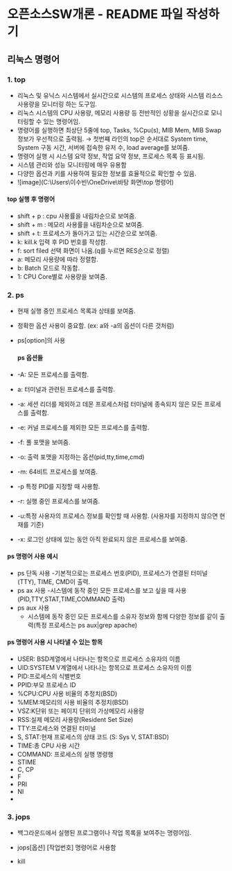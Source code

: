 # 오픈소스SW개론 - README 파일 작성하기
## 리눅스 명령어

### 1. top
  - 리눅스 및 유닉스 시스템에서 실시간으로 시스템의 프로세스 상태와 시스템 리소스 사용량을 모니터링 하는 도구임.
  - 리눅스 시스템의 CPU 사용량, 메모리 사용량 등 전반적인 상황을 실시간으로 모니터링할 수 있는 명령어임.
  - 명령어를 실행하면 최상단 5줄에 top, Tasks, %Cpu(s), MIB Mem, MIB Swap 정보가 우선적으로 출력됨.
    → 첫번쨰 라인의 top은 순서대로 System time, System 구동 시간, 서버에 접속한 유저 수, load average를 보여줌.
  - 명령어 실행 시 시스템 요약 정보, 작업 요약 정보, 프로세스 목록 등 표시됨.   
  - 시스템 관리와 성능 모니터링에 매우 유용함
  - 다양한 옵션과 키를 사용하여 필요한 정보를 효율적으로 확인할 수 있음.
  - ![image](C:\\Users\\이수빈\\OneDrive\\바탕 화면\\top 명령어)

#### top 실행 후 명령어

- shift + p : cpu 사용률을 내림차순으로 보여줌.
- shift + m : 메모리 사용률을 내림차순으로 보여줌.
- shift + t: 프로세스가 돌아가고 있는 시간순으로 보여줌.
- k: kill.k 입력 후 PID 번호를 작성함.
- f: sort filed 선택 화면이 나옴.(q를 누르면 RES순으로 정렬)
- a: 메모리 사용량에 따라 정렬함.
- b: Batch 모드로 작동함.
- 1: CPU Core별로 사용량을 보여줌.
  
    
### 2. ps
- 현재 실행 중인 프로세스 목록과 상태를 보여줌.
- 정확한 옵션 사용이 중요함. (ex: a와 -a의 옵션이 다른 것처럼)
- ps[option]의 사용

  #### ps 옵션들
  
 - -A: 모든 프로세스를 출력함.
 - a: 터미널과 관련된 프로세스를 출력함.
 - -a: 세션 리더를 제외하고 데몬 프로세스처럼 터미널에 종속되지 않은 모든 프로세스를 출력함.
 - -e: 커널 프로세스를 제외한 모든 프로세스를 출력함.
 - -f: 풀 포맷을 보여줌.
 - -o: 출력 포맷을 지정하는 옵션(pid,tty,time,cmd)
 - -m: 64비트 프로세스를 보여줌.
 - -p 특정 PID를 지정할 때 사용함.
 - -r: 실행 중인 프로세스를 보여줌.
 - -u:특정 사용자의 프로세스 정보를 확인할 때 사용함. (사용자를 지정하지 않으면 현재를 기준)
 - -x: 로그인 상태에 있는 동안 아직 완료되지 않은 프로세스를 보여줌.

#### ps 명령어 사용 예시
- ps 단독 사용
   -기본적으로는 프로세스 번호(PID), 프로세스가 연결된 터미널(TTY), TIME, CMD이 출력.
- ps ax 사용
   -시스템에 동작 중인 모든 프로세스를 보고 싶을 때 사용(PID,TTY,STAT,TIME,COMMAND 출력)
- ps aux 사용
   - 시스템에 동작 중인 모든 프로세스를 소유자 정보와 함께 다양한 정보를 같이 출력(특정 프로세스는 ps aux|grep apache)

 #### ps 명령어 사용 시 나타낼 수 있는 항목
 - USER: BSD계열에서 나타나는 항목으로 프로세스 소유자의 이름
 - UID:SYSTEM V계열에서 나타나는 항목으로 프로세스 소유자의 이름
 - PID:프로세스의 식별번호
 - PPID:부모 프로세스 ID
 - %CPU:CPU 사용 비율의 추정치(BSD)
 - %MEM:메모리의 사용 비율의 추정치(BSD)
 - VSZ:K단위 또는 페이지 단위의 가상메모리 사용량
 - RSS:실제 메모리 사용량(Resident Set Size)
 - TTY:프로세스와 연결된 터미널
 - S, STAT:현재 프로세스의 상태 코드 (S: Sys V, STAT:BSD)
 - TIME:총 CPU 사용 시간
 - COMMAND: 프로세스의 실행 명령행
 - STIME
 - C, CP
 - F
 - PRI
 - NI
 - 


### 3. jops
- 백그라운드에서 실행된 프로그램이나 작업 목록을 보여주는 명령어임.
- jops[옵션] [작업번호] 명령어로 사용함

  

- kill


